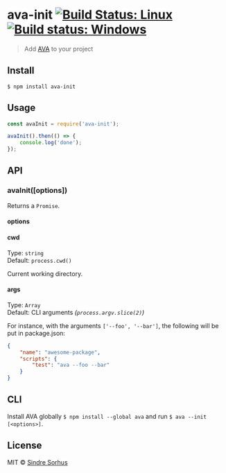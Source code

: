# ava-init [![Build Status: Linux](https://travis-ci.org/avajs/ava-init.svg?branch=master)](https://travis-ci.org/avajs/ava-init) [![Build status: Windows](https://ci.appveyor.com/api/projects/status/abj17qsw0j1rts7l/branch/master?svg=true)](https://ci.appveyor.com/project/ava/ava-init/branch/master)

> Add [AVA](https://ava.li) to your project


## Install

```
$ npm install ava-init
```


## Usage

```js
const avaInit = require('ava-init');

avaInit().then(() => {
	console.log('done');
});
```


## API

### avaInit([options])

Returns a `Promise`.

#### options

#### cwd

Type: `string`<br>
Default: `process.cwd()`

Current working directory.

#### args

Type: `Array`<br>
Default: CLI arguments *(`process.argv.slice(2)`)*

For instance, with the arguments `['--foo', '--bar']`, the following will be put in package.json:

```json
{
	"name": "awesome-package",
	"scripts": {
		"test": "ava --foo --bar"
	}
}
```


## CLI

Install AVA globally `$ npm install --global ava` and run `$ ava --init [<options>]`.


## License

MIT © [Sindre Sorhus](https://sindresorhus.com)
